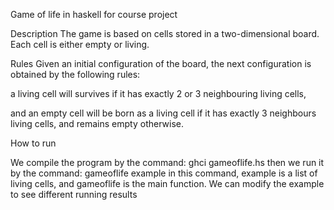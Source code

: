 Game of life in haskell for course project


Description
The game is based on cells stored in a two-dimensional board. Each cell is either empty or living. 

Rules
Given an initial configuration of the board, the next configuration is obtained by the following rules:

a living cell will survives if it has exactly 2 or 3 neighbouring living cells, 

and an empty cell will be born as a living cell if it has exactly 3 neighbours living cells, and remains empty otherwise.

How to run 

We compile the program by the command: ghci gameoflife.hs
then we run it by the command: gameoflife example
in this command, example is a list of living cells, and gameoflife is the main function. We can modify the example to see different running results
